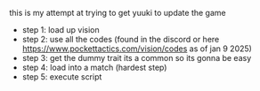 this is my attempt at trying to get yuuki to update the game

- step 1: load up vision
- step 2: use all the codes (found in the discord or here https://www.pockettactics.com/vision/codes as of jan 9 2025)
- step 3: get the dummy trait its a common so its gonna be easy
- step 4: load into a match (hardest step)
- step 5: execute script

